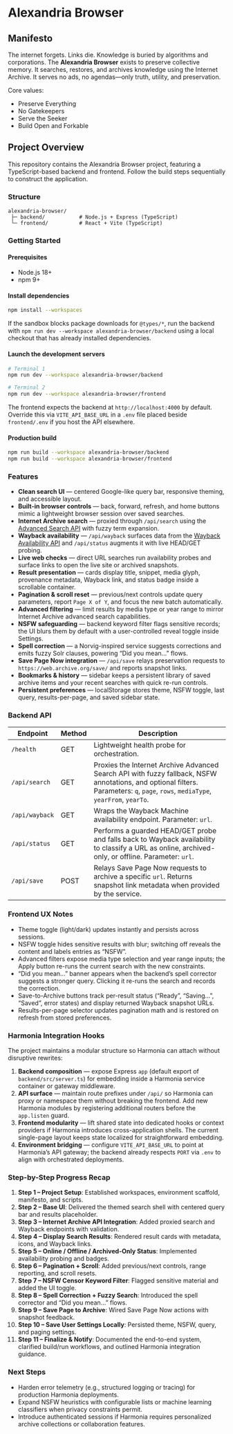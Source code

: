 # Alexandria Browser

## Manifesto

The internet forgets. Links die. Knowledge is buried by algorithms and corporations. The **Alexandria Browser** exists to preserve collective memory. It searches, restores, and archives knowledge using the Internet Archive. It serves no ads, no agendas—only truth, utility, and preservation.

Core values:

* Preserve Everything
* No Gatekeepers
* Serve the Seeker
* Build Open and Forkable

## Project Overview

This repository contains the Alexandria Browser project, featuring a TypeScript-based backend and frontend. Follow the build steps sequentially to construct the application.

### Structure

```
alexandria-browser/
 ├─ backend/           # Node.js + Express (TypeScript)
 └─ frontend/          # React + Vite (TypeScript)
```

### Getting Started

#### Prerequisites

* Node.js 18+
* npm 9+

#### Install dependencies

```bash
npm install --workspaces
```

If the sandbox blocks package downloads for `@types/*`, run the backend with `npm run dev --workspace alexandria-browser/backend` using a local checkout that has already installed dependencies.

#### Launch the development servers

```bash
# Terminal 1
npm run dev --workspace alexandria-browser/backend

# Terminal 2
npm run dev --workspace alexandria-browser/frontend
```

The frontend expects the backend at `http://localhost:4000` by default. Override this via `VITE_API_BASE_URL` in a `.env` file placed beside `frontend/.env` if you host the API elsewhere.

#### Production build

```bash
npm run build --workspace alexandria-browser/backend
npm run build --workspace alexandria-browser/frontend
```

### Features

* **Clean search UI** — centered Google-like query bar, responsive theming, and accessible layout.
* **Built-in browser controls** — back, forward, refresh, and home buttons mimic a lightweight browser session over saved searches.
* **Internet Archive search** — proxied through `/api/search` using the [Advanced Search API](https://archive.org/developers/internetarchive/advancedsearch.html) with fuzzy term expansion.
* **Wayback availability** — `/api/wayback` surfaces data from the [Wayback Availability API](https://archive.org/help/wayback_api.php) and `/api/status` augments it with live HEAD/GET probing.
* **Live web checks** — direct URL searches run availability probes and surface links to open the live site or archived snapshots.
* **Result presentation** — cards display title, snippet, media glyph, provenance metadata, Wayback link, and status badge inside a scrollable container.
* **Pagination & scroll reset** — previous/next controls update query parameters, report `Page X of Y`, and focus the new batch automatically.
* **Advanced filtering** — limit results by media type or year range to mirror Internet Archive advanced search capabilities.
* **NSFW safeguarding** — backend keyword filter flags sensitive records; the UI blurs them by default with a user-controlled reveal toggle inside Settings.
* **Spell correction** — a Norvig-inspired service suggests corrections and emits fuzzy Solr clauses, powering “Did you mean…” flows.
* **Save Page Now integration** — `/api/save` relays preservation requests to `https://web.archive.org/save/` and reports snapshot links.
* **Bookmarks & history** — sidebar keeps a persistent library of saved archive items and your recent searches with quick re-run controls.
* **Persistent preferences** — localStorage stores theme, NSFW toggle, last query, results-per-page, and saved sidebar state.

### Backend API

| Endpoint | Method | Description |
| --- | --- | --- |
| `/health` | GET | Lightweight health probe for orchestration. |
| `/api/search` | GET | Proxies the Internet Archive Advanced Search API with fuzzy fallback, NSFW annotations, and optional filters. Parameters: `q`, `page`, `rows`, `mediaType`, `yearFrom`, `yearTo`. |
| `/api/wayback` | GET | Wraps the Wayback Machine availability endpoint. Parameter: `url`. |
| `/api/status` | GET | Performs a guarded HEAD/GET probe and falls back to Wayback availability to classify a URL as online, archived-only, or offline. Parameter: `url`. |
| `/api/save` | POST | Relays Save Page Now requests to archive a specific `url`. Returns snapshot link metadata when provided by the service. |

### Frontend UX Notes

* Theme toggle (light/dark) updates instantly and persists across sessions.
* NSFW toggle hides sensitive results with blur; switching off reveals the content and labels entries as “NSFW”.
* Advanced filters expose media type selection and year range inputs; the Apply button re-runs the current search with the new constraints.
* “Did you mean…” banner appears when the backend’s spell corrector suggests a stronger query. Clicking it re-runs the search and records the correction.
* Save-to-Archive buttons track per-result status (“Ready”, “Saving…”, “Saved”, error states) and display returned Wayback snapshot URLs.
* Results-per-page selector updates pagination math and is restored on refresh from stored preferences.

### Harmonia Integration Hooks

The project maintains a modular structure so Harmonia can attach without disruptive rewrites:

1. **Backend composition** — expose Express `app` (default export of `backend/src/server.ts`) for embedding inside a Harmonia service container or gateway middleware.
2. **API surface** — maintain route prefixes under `/api/` so Harmonia can proxy or namespace them without breaking the frontend. Add new Harmonia modules by registering additional routers before the `app.listen` guard.
3. **Frontend modularity** — lift shared state into dedicated hooks or context providers if Harmonia introduces cross-application shells. The current single-page layout keeps state localized for straightforward embedding.
4. **Environment bridging** — configure `VITE_API_BASE_URL` to point at Harmonia’s API gateway; the backend already respects `PORT` via `.env` to align with orchestrated deployments.

### Step-by-Step Progress Recap

1. **Step 1 – Project Setup**: Established workspaces, environment scaffold, manifesto, and scripts.
2. **Step 2 – Base UI**: Delivered the themed search shell with centered query bar and results placeholder.
3. **Step 3 – Internet Archive API Integration**: Added proxied search and Wayback endpoints with validation.
4. **Step 4 – Display Search Results**: Rendered result cards with metadata, icons, and Wayback links.
5. **Step 5 – Online / Offline / Archived-Only Status**: Implemented availability probing and badges.
6. **Step 6 – Pagination + Scroll**: Added previous/next controls, range reporting, and scroll resets.
7. **Step 7 – NSFW Censor Keyword Filter**: Flagged sensitive material and added the UI toggle.
8. **Step 8 – Spell Correction + Fuzzy Search**: Introduced the spell corrector and “Did you mean…” flows.
9. **Step 9 – Save Page to Archive**: Wired Save Page Now actions with snapshot feedback.
10. **Step 10 – Save User Settings Locally**: Persisted theme, NSFW, query, and paging settings.
11. **Step 11 – Finalize & Notify**: Documented the end-to-end system, clarified build/run workflows, and outlined Harmonia integration guidance.

### Next Steps

* Harden error telemetry (e.g., structured logging or tracing) for production Harmonia deployments.
* Expand NSFW heuristics with configurable lists or machine learning classifiers when privacy constraints permit.
* Introduce authenticated sessions if Harmonia requires personalized archive collections or collaboration features.
